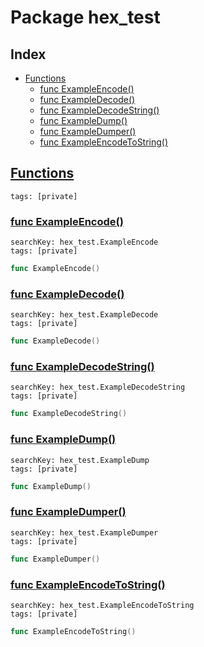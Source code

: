 # Package hex_test

## Index

* [Functions](#func)
    * [func ExampleEncode()](#ExampleEncode)
    * [func ExampleDecode()](#ExampleDecode)
    * [func ExampleDecodeString()](#ExampleDecodeString)
    * [func ExampleDump()](#ExampleDump)
    * [func ExampleDumper()](#ExampleDumper)
    * [func ExampleEncodeToString()](#ExampleEncodeToString)


## <a id="func" href="#func">Functions</a>

```
tags: [private]
```

### <a id="ExampleEncode" href="#ExampleEncode">func ExampleEncode()</a>

```
searchKey: hex_test.ExampleEncode
tags: [private]
```

```Go
func ExampleEncode()
```

### <a id="ExampleDecode" href="#ExampleDecode">func ExampleDecode()</a>

```
searchKey: hex_test.ExampleDecode
tags: [private]
```

```Go
func ExampleDecode()
```

### <a id="ExampleDecodeString" href="#ExampleDecodeString">func ExampleDecodeString()</a>

```
searchKey: hex_test.ExampleDecodeString
tags: [private]
```

```Go
func ExampleDecodeString()
```

### <a id="ExampleDump" href="#ExampleDump">func ExampleDump()</a>

```
searchKey: hex_test.ExampleDump
tags: [private]
```

```Go
func ExampleDump()
```

### <a id="ExampleDumper" href="#ExampleDumper">func ExampleDumper()</a>

```
searchKey: hex_test.ExampleDumper
tags: [private]
```

```Go
func ExampleDumper()
```

### <a id="ExampleEncodeToString" href="#ExampleEncodeToString">func ExampleEncodeToString()</a>

```
searchKey: hex_test.ExampleEncodeToString
tags: [private]
```

```Go
func ExampleEncodeToString()
```

